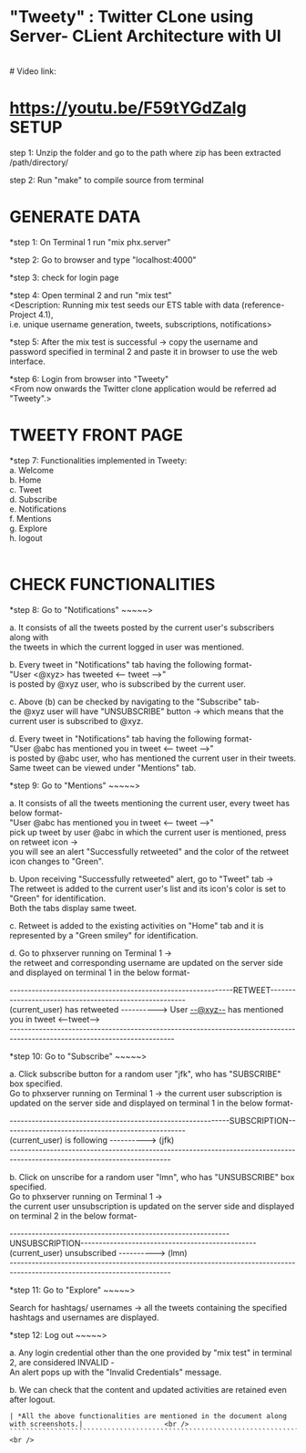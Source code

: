 # "Tweety" : Twitter CLone using Server- CLient Architecture with UI 
<br />
# Video link: 

https://youtu.be/F59tYGdZaIg
<br />
SETUP <br />
=====

step 1: Unzip the folder and go to the path where zip has been extracted /path/directory/  <br />

step 2: Run "make" to compile source from terminal <br />

GENERATE DATA <br />
=============
 
*step 1: On Terminal 1 run "mix phx.server" <br />

*step 2: Go to browser and type "localhost:4000" <br />

*step 3: check for login page <br />

*step 4: Open terminal 2 and run "mix test"  <br />
<Description: Running mix test seeds our ETS table with data (reference- Project 4.1),  <br />
i.e. unique username generation, tweets, subscriptions, notifications> <br />

*step 5: After the mix test is successful -> copy the username and password specified in terminal 2 and paste it in browser to use the web interface. <br />

*step 6: Login from browser into "Tweety"  <br />
<From now onwards the Twitter clone application would be referred ad "Tweety".> <br />


TWEETY FRONT PAGE  <br />
=================

*step 7: Functionalities implemented in Tweety: <br />
a. Welcome <current user> <br />
b. Home <br />
c. Tweet <br />
d. Subscribe <br />
e. Notifications <br />
f. Mentions <br />
g. Explore <br />
h. logout <br />
<Provided detailed description of functionalities and tweet format in document.> <br />


CHECK FUNCTIONALITIES <br />
=====================

*step 8: Go to "Notifications" ~~~~~>  <br />

a. It consists of all the tweets posted by the current user's subscribers along with <br />
the tweets in which the current logged in user was mentioned. <br />

b. Every tweet in "Notifications" tab having the following format- <br />
"User <@xyz> has tweeted <-- tweet -->"  <br />
is posted by @xyz user, who is subscribed by the current user. <br />

c. Above (b) can be checked by navigating to the "Subscribe" tab- <br />
the @xyz user will have "UNSUBSCRIBE" button -> which means that the current user is subscribed to @xyz. <br />

d. Every tweet in "Notifications" tab having the following format- <br />
"User @abc has mentioned you in tweet <-- tweet -->" <br />
is posted by @abc user, who has mentioned the current user in their tweets. <br />
Same tweet can be viewed under "Mentions" tab. <br />

*step 9: Go to "Mentions" ~~~~~>  <br />

a. It consists of all the tweets mentioning the current user, every tweet has below format- <br />
"User @abc has mentioned you in tweet <-- tweet -->" <br />
pick up tweet by user @abc in which the current user is mentioned, press on retweet icon <placed towards left side of every tweet> -> <br />
you will see an alert "Successfully retweeted" and the color of the retweet icon changes to "Green". <br />

b. Upon receiving "Successfully retweeted" alert, go to "Tweet" tab -> <br />
The retweet is added to the current user's list and its icon's color is set to "Green" for identification. <br />
Both the tabs display same tweet. <It can be cross checked> <br />

c. Retweet is added to the existing activities on "Home" tab and it is represented by a "Green smiley" for identification. <It can be cross checked> <br />

d. Go to phxserver running on Terminal 1 ->  <br />
the retweet and corresponding username are updated on the server side and displayed on terminal 1 in the below format- <br />

-------------------------------------------------------------RETWEET-------------------------------------------------------  <br />
(current_user) has retweeted ----------> User <--@xyz--> has mentioned you in tweet <--tweet-->  							 <br />
---------------------------------------------------------------------------------------------------------------------------  <br />

*step 10: Go to "Subscribe" ~~~~~>   <br />

a. Click subscribe button for a random user "jfk", who has "SUBSCRIBE" box specified. <br />
Go to phxserver running on Terminal 1 -> 
the current user subscription is updated on the server side and displayed on terminal 1 in the below format- <br />

------------------------------------------------------------SUBSCRIPTION--------------------------------------------------   <br />
(current_user) is following ----------> (jfk)																				 <br />
--------------------------------------------------------------------------------------------------------------------------	 <br />

b. Click on unscribe for a random user "lmn", who has "UNSUBSCRIBE" box specified. <br />
Go to phxserver running on Terminal 1 -> <br />
the current user unsubscription is updated on the server side and displayed on terminal 2 in the below format- <br />

------------------------------------------------------------UNSUBSCRIPTION------------------------------------------------	<br />
(current_user) unsubscribed ----------> (lmn)																				<br />
--------------------------------------------------------------------------------------------------------------------------	<br />

*step 11: Go to "Explore" ~~~~~>  <br />

Search for hashtags/ usernames -> all the tweets containing the specified hashtags and usernames are displayed.        <br />

*step 12: Log out  ~~~~~>       <br />

a. Any login credential other than the one provided by "mix test" in terminal 2, are considered INVALID -           <br />
An alert pops up with the "Invalid Credentials" message. <br />

b. We can check that the content and updated activities are retained even after logout. <It can be cross checked> <br />

 ````````````````````````````````````````````````````````````````````````````````````````````````````````` <br />
| *All the above functionalities are mentioned in the document along with screenshots.|                    <br />
 ````````````````````````````````````````````````````````````````````````````````````````````````````````` <br />




